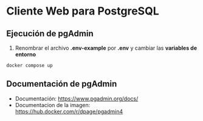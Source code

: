 # Cliente Web para PostgreSQL

## Ejecución de pgAdmin
1. Renombrar el archivo **.env-example** por **.env** y cambiar las **variables de entorno**
```
docker compose up
```

## Documentación de pgAdmin
- Documentación: https://www.pgadmin.org/docs/
- Documentacion de la imagen: https://hub.docker.com/r/dpage/pgadmin4